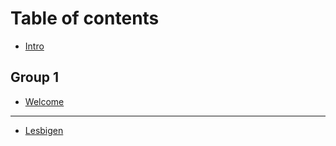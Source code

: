 # Table of contents

* [Intro](README.md)

## Group 1

* [Welcome](group-1/welcome.md)

***

* [Lesbigen](lesbigen.md)
